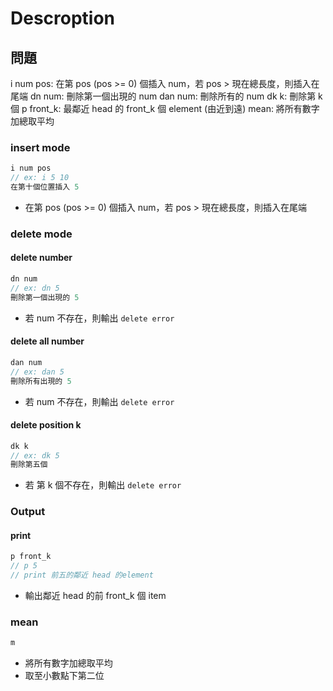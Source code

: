 # Descroption

## 問題

i num pos: 在第 pos (pos >= 0) 個插入 num，若 pos > 現在總長度，則插入在尾端
dn num: 刪除第一個出現的 num 
dan num: 刪除所有的 num
dk k: 刪除第 k 個
p front_k: 最鄰近 head 的 front_k 個 element (由近到遠) 
mean: 將所有數字加總取平均

### insert mode

```c
i num pos
// ex: i 5 10
在第十個位置插入 5
```
* 在第 pos (pos >= 0) 個插入 num，若 pos > 現在總長度，則插入在尾端

### delete mode

#### delete number

```c
dn num
// ex: dn 5
刪除第一個出現的 5
```
* 若 num 不存在，則輸出 `delete error`

#### delete all number

```c
dan num
// ex: dan 5
刪除所有出現的 5
```
* 若 num 不存在，則輸出 `delete error`

#### delete position k

```c
dk k
// ex: dk 5
刪除第五個
```
* 若 第 k 個不存在，則輸出 `delete error`

### Output

#### print

```c
p front_k
// p 5
// print 前五的鄰近 head 的element
```
* 輸出鄰近 head 的前 front_k 個 item

### mean
```c
m
```
* 將所有數字加總取平均
* 取至小數點下第二位
